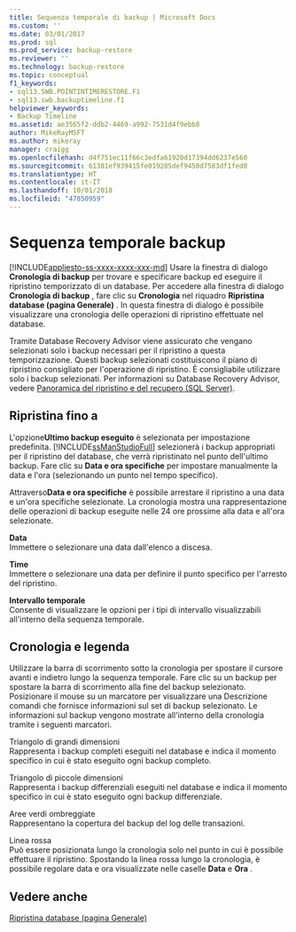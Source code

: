 ```yaml
---
title: Sequenza temporale di backup | Microsoft Docs
ms.custom: ''
ms.date: 03/01/2017
ms.prod: sql
ms.prod_service: backup-restore
ms.reviewer: ''
ms.technology: backup-restore
ms.topic: conceptual
f1_keywords:
- sql13.SWB.POINTINTIMERESTORE.F1
- sql13.swb.backuptimeline.f1
helpviewer_keywords:
- Backup Timeline
ms.assetid: ae3565f2-ddb2-4469-a992-7531d4f9ebb8
author: MikeRayMSFT
ms.author: mikeray
manager: craigg
ms.openlocfilehash: d4f751ec11f66c3edfa61920d17394dd6237e560
ms.sourcegitcommit: 61381ef939415fe019285def9450d7583df1fed0
ms.translationtype: HT
ms.contentlocale: it-IT
ms.lasthandoff: 10/01/2018
ms.locfileid: "47850959"
---
```

# <a name="backup-timeline"></a>Sequenza temporale backup
[!INCLUDE[appliesto-ss-xxxx-xxxx-xxx-md](../../includes/appliesto-ss-xxxx-xxxx-xxx-md.md)]
  Usare la finestra di dialogo **Cronologia di backup** per trovare e specificare backup ed eseguire il ripristino temporizzato di un database. Per accedere alla finestra di dialogo **Cronologia di backup** , fare clic su **Cronologia** nel riquadro **Ripristina database (pagina Generale)** . In questa finestra di dialogo è possibile visualizzare una cronologia delle operazioni di ripristino effettuate nel database.  
  
 Tramite Database Recovery Advisor viene assicurato che vengano selezionati solo i backup necessari per il ripristino a questa temporizzazione. Questi backup selezionati costituiscono il piano di ripristino consigliato per l'operazione di ripristino. È consigliabile utilizzare solo i backup selezionati. Per informazioni su Database Recovery Advisor, vedere [Panoramica del ripristino e del recupero &#40;SQL Server&#41;](../../relational-databases/backup-restore/restore-and-recovery-overview-sql-server.md).  
  
## <a name="restore-to"></a>Ripristina fino a  
 L'opzione**Ultimo backup eseguito** è selezionata per impostazione predefinita. [!INCLUDE[ssManStudioFull](../../includes/ssmanstudiofull-md.md)] selezionerà i backup appropriati per il ripristino del database, che verrà ripristinato nel punto dell'ultimo backup. Fare clic su **Data e ora specifiche** per impostare manualmente la data e l'ora (selezionando un punto nel tempo specifico).  
  
 Attraverso**Data e ora specifiche** è possibile arrestare il ripristino a una data e un'ora specifiche selezionate. La cronologia mostra una rappresentazione delle operazioni di backup eseguite nelle 24 ore prossime alla data e all'ora selezionate.  
  
 **Data**  
 Immettere o selezionare una data dall'elenco a discesa.  
  
 **Time**  
 Immettere o selezionare una data per definire il punto specifico per l'arresto del ripristino.  
  
 **Intervallo temporale**  
 Consente di visualizzare le opzioni per i tipi di intervallo visualizzabili all'interno della sequenza temporale.  
  
## <a name="timeline-and-legend"></a>Cronologia e legenda  
 Utilizzare la barra di scorrimento sotto la cronologia per spostare il cursore avanti e indietro lungo la sequenza temporale. Fare clic su un backup per spostare la barra di scorrimento alla fine del backup selezionato. Posizionare il mouse su un marcatore per visualizzare una Descrizione comandi che fornisce informazioni sul set di backup selezionato. Le informazioni sul backup vengono mostrate all'interno della cronologia tramite i seguenti marcatori.  
  
 Triangolo di grandi dimensioni  
 Rappresenta i backup completi eseguiti nel database e indica il momento specifico in cui è stato eseguito ogni backup completo.  
  
 Triangolo di piccole dimensioni  
 Rappresenta i backup differenziali eseguiti nel database e indica il momento specifico in cui è stato eseguito ogni backup differenziale.  
  
 Aree verdi ombreggiate  
 Rappresentano la copertura del backup del log delle transazioni.  
  
 Linea rossa  
 Può essere posizionata lungo la cronologia solo nel punto in cui è possibile effettuare il ripristino. Spostando la linea rossa lungo la cronologia, è possibile regolare data e ora visualizzate nelle caselle **Data** e **Ora** .  
  
## <a name="see-also"></a>Vedere anche  
 [Ripristina database &#40;pagina Generale&#41;](../../relational-databases/backup-restore/restore-database-general-page.md)  
  
  
